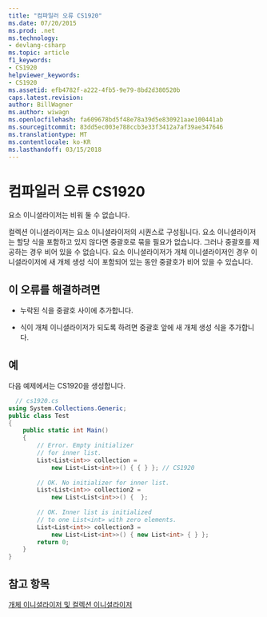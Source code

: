 ```yaml
---
title: "컴파일러 오류 CS1920"
ms.date: 07/20/2015
ms.prod: .net
ms.technology:
- devlang-csharp
ms.topic: article
f1_keywords:
- CS1920
helpviewer_keywords:
- CS1920
ms.assetid: efb4782f-a222-4fb5-9e79-8bd2d380520b
caps.latest.revision: 
author: BillWagner
ms.author: wiwagn
ms.openlocfilehash: fa609678bd5f48e78a39d5e830921aae100441ab
ms.sourcegitcommit: 83dd5ec003e788ccb3e33f3412a7af39ae347646
ms.translationtype: MT
ms.contentlocale: ko-KR
ms.lasthandoff: 03/15/2018
---
```

# <a name="compiler-error-cs1920"></a>컴파일러 오류 CS1920
요소 이니셜라이저는 비워 둘 수 없습니다.  
  
 컬렉션 이니셜라이저는 요소 이니셜라이저의 시퀀스로 구성됩니다. 요소 이니셜라이저는 할당 식을 포함하고 있지 않다면 중괄호로 묶을 필요가 없습니다. 그러나 중괄호를 제공하는 경우 비어 있을 수 없습니다. 요소 이니셜라이저가 개체 이니셜라이저인 경우 이니셜라이저에 새 개체 생성 식이 포함되어 있는 동안 중괄호가 비어 있을 수 있습니다.  
  
## <a name="to-correct-this-error"></a>이 오류를 해결하려면  
  
-   누락된 식을 중괄호 사이에 추가합니다.  
  
-   식이 개체 이니셜라이저가 되도록 하려면 중괄호 앞에 새 개체 생성 식을 추가합니다.  
  
## <a name="example"></a>예  
 다음 예제에서는 CS1920을 생성합니다.  
  
```csharp  
  // cs1920.cs  
using System.Collections.Generic;  
public class Test  
{  
    public static int Main()  
    {  
        // Error. Empty initializer   
        // for inner list.  
        List<List<int>> collection =  
            new List<List<int>>() { { } }; // CS1920  
  
        // OK. No initializer for inner list.  
        List<List<int>> collection2 =  
            new List<List<int>>() {  };  
  
        // OK. Inner list is initialized   
        // to one List<int> with zero elements.  
        List<List<int>> collection3 =  
            new List<List<int>>() { new List<int> { } };  
        return 0;  
    }  
}  
```  
  
## <a name="see-also"></a>참고 항목  
 [개체 이니셜라이저 및 컬렉션 이니셜라이저](../../csharp/programming-guide/classes-and-structs/object-and-collection-initializers.md)
